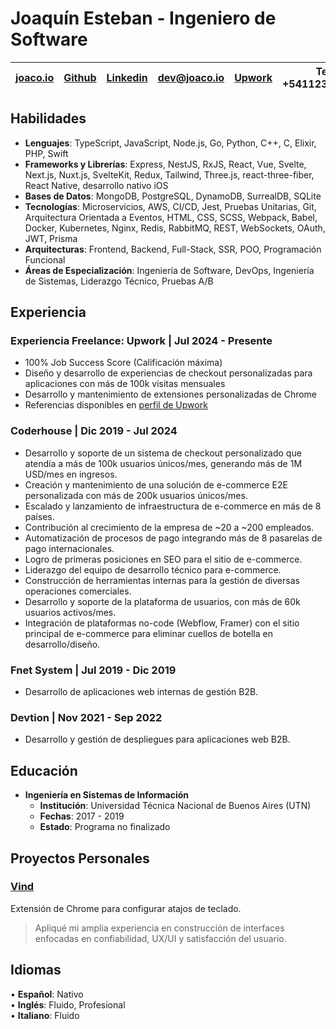 # Joaquín Esteban - Ingeniero de Software

| [joaco.io](https://joaco.io) | [Github](https://github.com/joacoesteban) | [Linkedin](https://www.linkedin.com/in/joaquin-esteban/) | [dev@joaco.io](mailto:dev@joaco.io) | [Upwork](https://upwork.com/freelancers/joaco) | Tel: +541123869287 |
| ---------------------------- | ----------------------------------------- | -------------------------------------------------------- | ----------------------------------- | ---------------------------------------------- | ------------------ |

## Habilidades

- **Lenguajes**: TypeScript, JavaScript, Node.js, Go, Python, C++, C, Elixir, PHP, Swift
- **Frameworks y Librerías**: Express, NestJS, RxJS, React, Vue, Svelte, Next.js, Nuxt.js, SvelteKit, Redux, Tailwind, Three.js, react-three-fiber, React Native, desarrollo nativo iOS
- **Bases de Datos**: MongoDB, PostgreSQL, DynamoDB, SurrealDB, SQLite
- **Tecnologías**: Microservicios, AWS, CI/CD, Jest, Pruebas Unitarias, Git, Arquitectura Orientada a Eventos, HTML, CSS, SCSS, Webpack, Babel, Docker, Kubernetes, Nginx, Redis, RabbitMQ, REST, WebSockets, OAuth, JWT, Prisma
- **Arquitecturas**: Frontend, Backend, Full-Stack, SSR, POO, Programación Funcional
- **Áreas de Especialización**: Ingeniería de Software, DevOps, Ingeniería de Sistemas, Liderazgo Técnico, Pruebas A/B

## Experiencia

### Experiencia Freelance: Upwork | Jul 2024 - Presente
- 100% Job Success Score (Calificación máxima)
- Diseño y desarrollo de experiencias de checkout personalizadas para aplicaciones con más de 100k visitas mensuales
- Desarrollo y mantenimiento de extensiones personalizadas de Chrome
- Referencias disponibles en [perfil de Upwork](https://upwork.com/freelancers/joaco)

### Coderhouse | Dic 2019 - Jul 2024

- Desarrollo y soporte de un sistema de checkout personalizado que atendía a más de 100k usuarios únicos/mes, generando más de 1M USD/mes en ingresos.
- Creación y mantenimiento de una solución de e-commerce E2E personalizada con más de 200k usuarios únicos/mes.
- Escalado y lanzamiento de infraestructura de e-commerce en más de 8 países.
- Contribución al crecimiento de la empresa de ~20 a ~200 empleados.
- Automatización de procesos de pago integrando más de 8 pasarelas de pago internacionales.
- Logro de primeras posiciones en SEO para el sitio de e-commerce.
- Liderazgo del equipo de desarrollo técnico para e-commerce.
- Construcción de herramientas internas para la gestión de diversas operaciones comerciales.
- Desarrollo y soporte de la plataforma de usuarios, con más de 60k usuarios activos/mes.
- Integración de plataformas no-code (Webflow, Framer) con el sitio principal de e-commerce para eliminar cuellos de botella en desarrollo/diseño.

### Fnet System | Jul 2019 - Dic 2019

- Desarrollo de aplicaciones web internas de gestión B2B.

### Devtion | Nov 2021 - Sep 2022

- Desarrollo y gestión de despliegues para aplicaciones web B2B.

## Educación
- **Ingeniería en Sistemas de Información**
    - **Institución**: Universidad Técnica Nacional de Buenos Aires (UTN)
    - **Fechas**: 2017 - 2019
    - **Estado**: Programa no finalizado

## Proyectos Personales

### [Vind](https://vind-works.io)

Extensión de Chrome para configurar atajos de teclado.

> Apliqué mi amplia experiencia en construcción de interfaces enfocadas en confiabilidad, UX/UI y satisfacción del usuario.

## Idiomas

• **Español**: Nativo  
• **Inglés**: Fluido, Profesional  
• **Italiano**: Fluido
